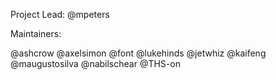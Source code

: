 Project Lead:
@mpeters

Maintainers:

@ashcrow
@axelsimon
@font
@lukehinds
@jetwhiz
@kaifeng
@maugustosilva
@nabilschear
@THS-on
